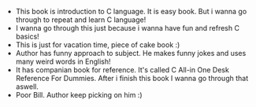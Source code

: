- This book is introduction to C language. It is easy book. But i wanna go through to repeat and learn C language!
- I wanna go through this just because i wanna have fun and refresh C basics!
- This is just for vacation time, piece of cake book :)
- Author has funny approach to subject. He makes funny jokes and uses many weird words in English!
- It has companian book for reference. It's called C All-in One Desk Reference For Dummies. After i finish this book I wanna go through that aswell. 
- Poor Bill. Author keep picking on him :)